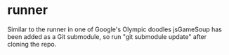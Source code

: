 runner
======

Similar to the runner in one of Google's Olympic doodles
jsGameSoup has been added as a Git submodule, so run "git submodule update" after cloning the repo.